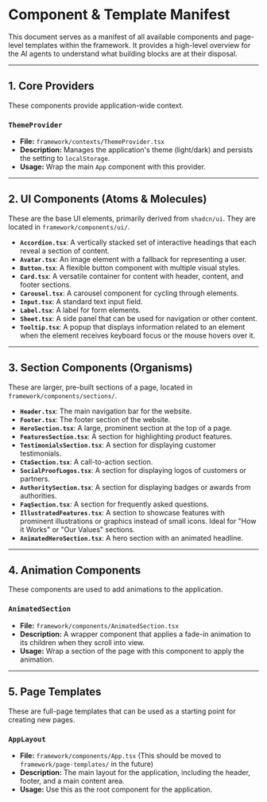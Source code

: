 # Component & Template Manifest

This document serves as a manifest of all available components and page-level templates within the framework. It provides a high-level overview for the AI agents to understand what building blocks are at their disposal.

--- 

## 1. Core Providers

These components provide application-wide context.

### `ThemeProvider`
- **File:** `framework/contexts/ThemeProvider.tsx`
- **Description:** Manages the application's theme (light/dark) and persists the setting to `localStorage`.
- **Usage:** Wrap the main `App` component with this provider.

--- 

## 2. UI Components (Atoms & Molecules)

These are the base UI elements, primarily derived from `shadcn/ui`. They are located in `framework/components/ui/`.

- **`Accordion.tsx`**: A vertically stacked set of interactive headings that each reveal a section of content.
- **`Avatar.tsx`**: An image element with a fallback for representing a user.
- **`Button.tsx`**: A flexible button component with multiple visual styles.
- **`Card.tsx`**: A versatile container for content with header, content, and footer sections.
- **`Carousel.tsx`**: A carousel component for cycling through elements.
- **`Input.tsx`**: A standard text input field.
- **`Label.tsx`**: A label for form elements.
- **`Sheet.tsx`**: A side panel that can be used for navigation or other content.
- **`Tooltip.tsx`**: A popup that displays information related to an element when the element receives keyboard focus or the mouse hovers over it.

--- 

## 3. Section Components (Organisms)

These are larger, pre-built sections of a page, located in `framework/components/sections/`.

- **`Header.tsx`**: The main navigation bar for the website.
- **`Footer.tsx`**: The footer section of the website.
- **`HeroSection.tsx`**: A large, prominent section at the top of a page.
- **`FeaturesSection.tsx`**: A section for highlighting product features.
- **`TestimonialsSection.tsx`**: A section for displaying customer testimonials.
- **`CtaSection.tsx`**: A call-to-action section.
- **`SocialProofLogos.tsx`**: A section for displaying logos of customers or partners.
- **`AuthoritySection.tsx`**: A section for displaying badges or awards from authorities.
- **`FaqSection.tsx`**: A section for frequently asked questions.
- **`IllustratedFeatures.tsx`**: A section to showcase features with prominent illustrations or graphics instead of small icons. Ideal for "How it Works" or "Our Values" sections.
- **`AnimatedHeroSection.tsx`**: A hero section with an animated headline.

---

## 4. Animation Components

These components are used to add animations to the application.

### `AnimatedSection`
- **File:** `framework/components/AnimatedSection.tsx`
- **Description:** A wrapper component that applies a fade-in animation to its children when they scroll into view.
- **Usage:** Wrap a section of the page with this component to apply the animation.

---

## 5. Page Templates

These are full-page templates that can be used as a starting point for creating new pages.

### `AppLayout`
- **File:** `framework/components/App.tsx` (This should be moved to `framework/page-templates/` in the future)
- **Description:** The main layout for the application, including the header, footer, and a main content area.
- **Usage:** Use this as the root component for the application.